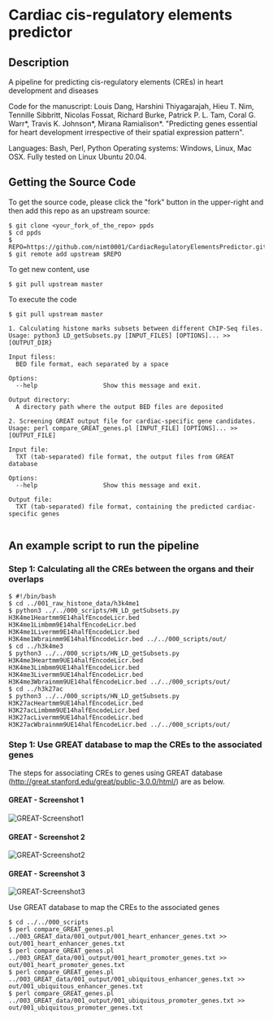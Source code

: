 # Cardiac cis-regulatory elements predictor
## Description
A pipeline for predicting cis-regulatory elements (CREs) in heart development and diseases

Code for the manuscript: Louis Dang, Harshini Thiyagarajah, Hieu T. Nim, Tennille Sibbritt, Nicolas Fossat, Richard Burke, Patrick P. L. Tam, Coral G. Warr*, Travis K. Johnson*, Mirana Ramialison*. "Predicting  genes essential for heart development irrespective of their spatial expression pattern".

Languages: Bash, Perl, Python
Operating systems: Windows, Linux, Mac OSX. Fully tested on Linux Ubuntu 20.04. 

## Getting the Source Code

To get the source code, please click the "fork" button in the upper-right and then add this repo as an upstream source:

````
$ git clone <your_fork_of_the_repo> ppds
$ cd ppds
$ REPO=https://github.com/nimt0001/CardiacRegulatoryElementsPredictor.git
$ git remote add upstream $REPO
````

To get new content, use 
````
$ git pull upstream master 
````

To execute the code 
````
$ git pull upstream master 
````


```text
1. Calculating histone marks subsets between different ChIP-Seq files. 
Usage: python3 LD_getSubsets.py [INPUT_FILES] [OPTIONS]... >> [OUTPUT_DIR}

Input filess:
  BED file format, each separated by a space
  
Options:
  --help                  Show this message and exit.

Output directory:
  A directory path where the output BED files are deposited

2. Screening GREAT output file for cardiac-specific gene candidates. 
Usage: perl compare_GREAT_genes.pl [INPUT_FILE] [OPTIONS]... >> [OUTPUT_FILE]

Input file:
  TXT (tab-separated) file format, the output files from GREAT database
  
Options:
  --help                  Show this message and exit.

Output file:
  TXT (tab-separated) file format, containing the predicted cardiac-specific genes
  
```


## An example script to run the pipeline

### Step 1: Calculating all the CREs between the organs and their overlaps

````
$ #!/bin/bash
$ cd ../001_raw_histone_data/h3k4me1
$ python3 ../../000_scripts/HN_LD_getSubsets.py H3K4me1Heartmm9E14halfEncodeLicr.bed H3K4me1Limbmm9E14halfEncodeLicr.bed H3K4me1Livermm9E14halfEncodeLicr.bed H3K4me1Wbrainmm9E14halfEncodeLicr.bed ../../000_scripts/out/
$ cd ../h3k4me3
$ python3 ../../000_scripts/HN_LD_getSubsets.py H3K4me3Heartmm9UE14halfEncodeLicr.bed H3K4me3Limbmm9UE14halfEncodeLicr.bed H3K4me3Livermm9UE14halfEncodeLicr.bed H3K4me3Wbrainmm9UE14halfEncodeLicr.bed ../../000_scripts/out/
$ cd ../h3k27ac
$ python3 ../../000_scripts/HN_LD_getSubsets.py H3K27acHeartmm9UE14halfEncodeLicr.bed H3K27acLimbmm9UE14halfEncodeLicr.bed H3K27acLivermm9UE14halfEncodeLicr.bed H3K27acWbrainmm9UE14halfEncodeLicr.bed ../../000_scripts/out/

````

### Step 1: Use GREAT database to map the CREs to the associated genes
The steps for associating CREs to genes using GREAT database (http://great.stanford.edu/great/public-3.0.0/html/) are as below.
#### GREAT - Screenshot 1 
![GREAT-Screenshot1](https://raw.githubusercontent.com/nimt0001/CardiacRegulatoryElementsPredictor/main/images/GREAT-screenshot1.png)

#### GREAT - Screenshot 2
![GREAT-Screenshot2](https://raw.githubusercontent.com/nimt0001/CardiacRegulatoryElementsPredictor/main/images/GREAT-screenshot2.png)

#### GREAT - Screenshot 3
![GREAT-Screenshot3](https://raw.githubusercontent.com/nimt0001/CardiacRegulatoryElementsPredictor/main/images/GREAT-screenshot3.png)

 


Use GREAT database to map the CREs to the associated genes
````
$ cd ../../000_scripts
$ perl compare_GREAT_genes.pl ../003_GREAT_data/001_output/001_heart_enhancer_genes.txt >> out/001_heart_enhancer_genes.txt
$ perl compare_GREAT_genes.pl ../003_GREAT_data/001_output/001_heart_promoter_genes.txt >> out/001_heart_promoter_genes.txt
$ perl compare_GREAT_genes.pl ../003_GREAT_data/001_output/001_ubiquitous_enhancer_genes.txt >> out/001_ubiquitous_enhancer_genes.txt
$ perl compare_GREAT_genes.pl ../003_GREAT_data/001_output/001_ubiquitous_promoter_genes.txt >> out/001_ubiquitous_promoter_genes.txt

````
